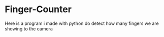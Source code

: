 # Finger-Counter
Here is a program i made with python do detect how many fingers we are showing to the camera
